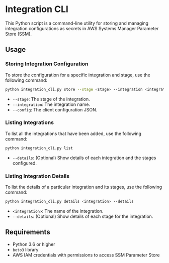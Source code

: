 # Integration CLI

This Python script is a command-line utility for storing and managing integration configurations as secrets in AWS Systems Manager Parameter Store (SSM).

## Usage

### Storing Integration Configuration

To store the configuration for a specific integration and stage, use the following command:

```bash
python integration_cli.py store --stage <stage> --integration <integration> --config <client_configuration_json>
```

- `--stage`: The stage of the integration.
- `--integration`: The integration name.
- `--config`: The client configuration JSON.

### Listing Integrations

To list all the integrations that have been added, use the following command:

```bash
python integration_cli.py list
```

- `--details`: (Optional) Show details of each integration and the stages configured.

### Listing Integration Details

To list the details of a particular integration and its stages, use the following command:

```bash
python integration_cli.py details <integration> --details
```

- `<integration>`: The name of the integration.
- `--details`: (Optional) Show details of each stage for the integration.

## Requirements

- Python 3.6 or higher
- `boto3` library
- AWS IAM credentials with permissions to access SSM Parameter Store